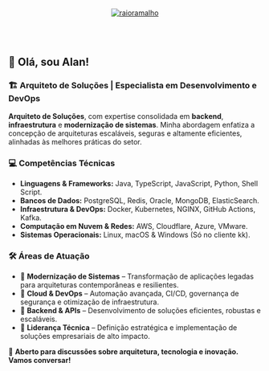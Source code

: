 <br>
<p align="center">
  <a href="#">
    <img src="https://github-profile-trophy.vercel.app/?username=raioramalho&theme=darkhub&no-frame=true&row=2&column=3&margin-w=30&margin-h=30" alt="raioramalho" />
  </a>
</p>
<br>
<br>

## 🚀 Olá, sou Alan!

### 🏗️ Arquiteto de Soluções | Especialista em Desenvolvimento e DevOps

**Arquiteto de Soluções**, com expertise consolidada em **backend**, **infraestrutura** e **modernização de sistemas**. Minha abordagem enfatiza a concepção de arquiteturas escaláveis, seguras e altamente eficientes, alinhadas às melhores práticas do setor.

### 💻 Competências Técnicas

- **Linguagens & Frameworks:** Java, TypeScript, JavaScript, Python, Shell Script.
- **Bancos de Dados:** PostgreSQL, Redis, Oracle, MongoDB, ElasticSearch.
- **Infraestrutura & DevOps:** Docker, Kubernetes, NGINX, GitHub Actions, Kafka.
- **Computação em Nuvem & Redes:** AWS, Cloudflare, Azure, VMware.
- **Sistemas Operacionais:** Linux, macOS & Windows (Só no cliente kk).

### 🛠️ Áreas de Atuação

- 🔹 **Modernização de Sistemas** – Transformação de aplicações legadas para arquiteturas contemporâneas e resilientes.
- 🔹 **Cloud & DevOps** – Automação avançada, CI/CD, governança de segurança e otimização de infraestrutura.
- 🔹 **Backend & APIs** – Desenvolvimento de soluções eficientes, robustas e escaláveis.
- 🔹 **Liderança Técnica** – Definição estratégica e implementação de soluções empresariais de alto impacto.

📩 **Aberto para discussões sobre arquitetura, tecnologia e inovação. Vamos conversar!**
